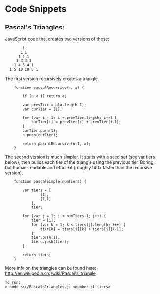 Code Snippets
===========================

Pascal's Triangles:
---------------------------

JavaScript code that creates two versions of these:

 		    1
 	       1 1
 	      1 2 1
 	     1 3 3 1
 	    1 4 6 4 1
 	  1 5 10 10 5 1

The first version recursively creates a triangle. 

		function pascalRecursive(n, a) {

			if (n < 1) return a;

			var prevTier = a[a.length-1];
			var curTier = [1];

			for (var i = 1; i < prevTier.length; i++) {
				curTier[i] = prevTier[i] + prevTier[i-1];
			}
			curTier.push(1);
			a.push(curTier);

			return pascalRecursive(n-1, a);
		}

The second version is much simpler. It starts with a seed set (see var tiers below), then builds each tier of the triangle using the previous tier. Boring, but human-readable and efficient (roughly 140x faster than the recursive version).

		function pascalSimple(numTiers) {

			var tiers = [
					[1],
					[1,1]
				],
				tier;

			for (var j = 1; j < numTiers-1; j++) {
				tier = [1];
				for (var k = 1; k < tiers[j].length; k++) {
					tier[k] = tiers[j][k] + tiers[j][k-1];
				}
				tier.push(1);
				tiers.push(tier);
			}

			return tiers;
		}

More info on the triangles can be found here: http://en.wikipedia.org/wiki/Pascal's_triangle

	To run:
	> node src/PascalsTriangles.js <number-of-tiers>